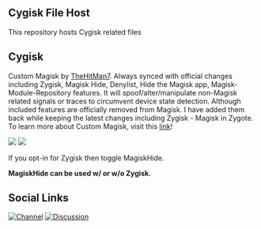 ## Cygisk File Host

This repository hosts Cygisk related files

## Cygisk

Custom Magisk by [TheHitMan7](https://github.com/TheHitMan7). Always synced with official changes including Zygisk, Magisk Hide, Denylist, Hide the Magisk app, Magisk-Module-Repository features.
It will spoof/alter/manipulate non-Magisk related signals or traces to circumvent device state detection. Although included features are officially removed from Magisk.
I have added them back while keeping the latest changes including Zygisk - Magisk in Zygote. To learn more about Custom Magisk, visit this [link](https://github.com/Cygisk/Cygisk-Files/wiki)!

<a href="https://cdn.jsdelivr.net/gh/Cygisk/Cygisk-Files@master/release/446e262b.apk"><img src="https://img.shields.io/badge/-Download-EF5B0C?style=for-the-badge&logo=github&logoColor=white" /></a>
<img src="https://img.shields.io/jsdelivr/gh/hm/Cygisk/Cygisk-Files?color=success&style=for-the-badge" />

If you opt-in for Zygisk then toggle MagiskHide.

**MagiskHide can be used w/ or w/o Zygisk.**

## Social Links

[![Channel](https://img.shields.io/badge/Follow-Telegram-blue.svg?longCache=true&style=flat-square)](https://t.me/customagisk)
[![Discussion](https://img.shields.io/badge/Discussion-Telegram-red.svg?longCache=true&style=flat-square)](https://t.me/magiskustom)
